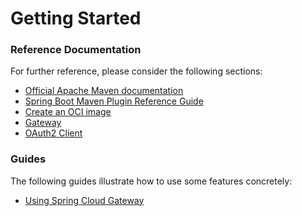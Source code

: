 # Getting Started

### Reference Documentation
For further reference, please consider the following sections:

* [Official Apache Maven documentation](https://maven.apache.org/guides/index.html)
* [Spring Boot Maven Plugin Reference Guide](https://docs.spring.io/spring-boot/docs/3.1.0/maven-plugin/reference/html/)
* [Create an OCI image](https://docs.spring.io/spring-boot/docs/3.1.0/maven-plugin/reference/html/#build-image)
* [Gateway](https://docs.spring.io/spring-cloud-gateway/docs/current/reference/html/)
* [OAuth2 Client](https://docs.spring.io/spring-boot/docs/3.1.0/reference/htmlsingle/#web.security.oauth2.client)

### Guides
The following guides illustrate how to use some features concretely:

* [Using Spring Cloud Gateway](https://github.com/spring-cloud-samples/spring-cloud-gateway-sample)


